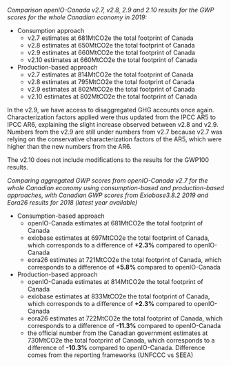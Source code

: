 _Comparison openIO-Canada v2.7, v2.8, 2.9 and 2.10 results for the GWP scores for the whole Canadian economy in 2019:_
- Consumption approach
  - v2.7 estimates at 681MtCO2e the total footprint of Canada
  - v2.8 estimates at 650MtCO2e the total footprint of Canada
  - v2.9 estimates at 660MtCO2e the total footprint of Canada
  - v2.10 estimates at 660MtCO2e the total footprint of Canada
- Production-based approach
  - v2.7 estimates at 814MtCO2e the total footprint of Canada
  - v2.8 estimates at 795MtCO2e the total footprint of Canada
  - v2.9 estimates at 802MtCO2e the total footprint of Canada
  - v2.10 estimates at 802MtCO2e the total footprint of Canada

In the v2.9, we have access to disaggregated GHG accounts once again. Characterization factors applied were thus updated
from the IPCC AR5 to IPCC AR6, explaining the slight increase observed between v2.8 and v2.9. Numbers from the v2.9 are 
still under numbers from v2.7 because v2.7 was relying on the conservative characterization factors of the AR5, which 
were higher than the new numbers from the AR6.

The v2.10 does not include modifications to the results for the GWP100 results.

_Comparing aggregated GWP scores from openIO-Canada v2.7 for the whole Canadian economy using consumption-based and 
production-based approaches, with Canadian GWP scores from Exiobase3.8.2 2019 and Eora26 results for 2018 (latest year available)_

- Consumption-based approach
  - openIO-Canada estimates at 681MtCO2e the total footprint of Canada
  - exiobase estimates at 697MtCO2e the total footprint of Canada, which corresponds to a difference of **+2.3%** compared 
  to openIO-Canada
  - eora26 estimates at 721MtCO2e the total footprint of Canada, which corresponds to a difference of **+5.8%** compared to 
  openIO-Canada
- Production-based approach
  - openIO-Canada estimates at 814MtCO2e the total footprint of Canada
  - exiobase estimates at 833MtCO2e the total footprint of Canada, which corresponds to a difference of **+2.3%** compared 
  to openIO-Canada
  - eora26 estimates at 722MtCO2e the total footprint of Canada, which corresponds to a difference of **-11.3%** compared to 
  openIO-Canada
  - the official number from the Canadian government estimates at 730MtCO2e the total footprint of Canada, which 
  corresponds to a difference of **-10.3%** compared to openIO-Canada. Difference comes from the reporting frameworks
  (UNFCCC vs SEEA)
